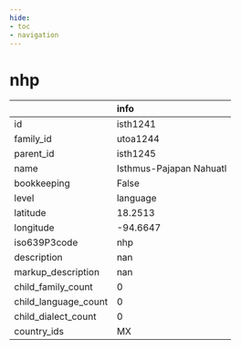 ```yaml
---
hide:
- toc
- navigation
---
```

# nhp
|                      | info                    |
|:---------------------|:------------------------|
| id                   | isth1241                |
| family_id            | utoa1244                |
| parent_id            | isth1245                |
| name                 | Isthmus-Pajapan Nahuatl |
| bookkeeping          | False                   |
| level                | language                |
| latitude             | 18.2513                 |
| longitude            | -94.6647                |
| iso639P3code         | nhp                     |
| description          | nan                     |
| markup_description   | nan                     |
| child_family_count   | 0                       |
| child_language_count | 0                       |
| child_dialect_count  | 0                       |
| country_ids          | MX                      |
